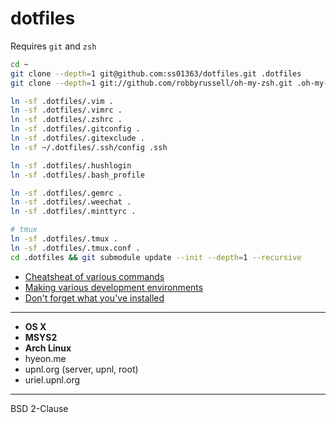 dotfiles
=====

Requires `git` and `zsh`

```bash
cd ~
git clone --depth=1 git@github.com:ss01363/dotfiles.git .dotfiles
git clone --depth=1 git://github.com/robbyrussell/oh-my-zsh.git .oh-my-zsh

ln -sf .dotfiles/.vim .
ln -sf .dotfiles/.vimrc .
ln -sf .dotfiles/.zshrc .
ln -sf .dotfiles/.gitconfig .
ln -sf .dotfiles/.gitexclude .
ln -sf ~/.dotfiles/.ssh/config .ssh

ln -sf .dotfiles/.hushlogin
ln -sf .dotfiles/.bash_profile

ln -sf .dotfiles/.gemrc .
ln -sf .dotfiles/.weechat .
ln -sf .dotfiles/.minttyrc .

# tmux
ln -sf .dotfiles/.tmux .
ln -sf .dotfiles/.tmux.conf .
cd .dotfiles && git submodule update --init --depth=1 --recursive
```

* [Cheatsheat of various commands](cheatsheat.md)
* [Making various development environments](installation.md)
* [Don't forget what you've installed](packages.md)

--------

* **OS X**
* **MSYS2**
* **Arch Linux**
* hyeon.me
* upnl.org (server, upnl, root)
* uriel.upnl.org

--------

BSD 2-Clause

